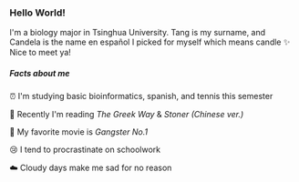 ### Hello World!
I'm a biology major in Tsinghua University. Tang is my surname, and Candela is the name en español I picked for myself which means candle ✨  <br/>
Nice to meet ya!

##### *Facts about me*

⏰ I'm studying basic bioinformatics, spanish, and tennis this semester

🌿 Recently I'm reading *The Greek Way* & *Stoner (Chinese ver.)*

🎇 My favorite movie is *Gangster No.1*

😢 I tend to procrastinate on schoolwork

☁️ Cloudy days make me sad for no reason

<!--
**CandelaTang/CandelaTang** is a ✨ _special_ ✨ repository because its `README.md` (this file) appears on your GitHub profile.
